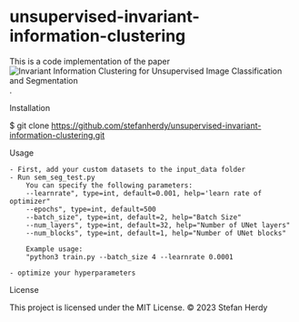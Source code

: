 # unsupervised-invariant-information-clustering
This is a code implementation of the paper ![Invariant Information Clustering for Unsupervised Image Classification and Segmentation](https://arxiv.org/abs/1807.06653).



Installation

$ git clone https://github.com/stefanherdy/unsupervised-invariant-information-clustering.git

Usage

    - First, add your custom datasets to the input_data folder
    - Run sem_seg_test.py
        You can specify the following parameters:
        --learnrate", type=int, default=0.001, help='learn rate of optimizer"
        --epochs", type=int, default=500
        --batch_size", type=int, default=2, help="Batch Size"
        --num_layers", type=int, default=32, help="Number of UNet layers"
        --num_blocks", type=int, default=1, help="Number of UNet blocks"

        Example usage:
        "python3 train.py --batch_size 4 --learnrate 0.0001 
    
    - optimize your hyperparameters

License

This project is licensed under the MIT License. ©️ 2023 Stefan Herdy
